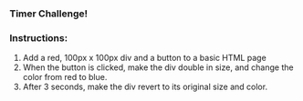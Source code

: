 ### Timer Challenge!

### Instructions:

1. Add a red, 100px x 100px div and a button to a basic HTML page
2. When the button is clicked, make the div double in size, and change the color from red to blue.
3. After 3 seconds, make the div revert to its original size and color.
